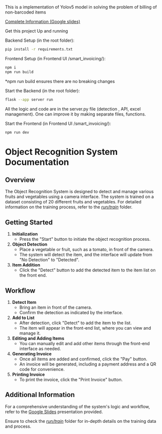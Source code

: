 <div >
<p>This is a implementation of Yolov5 model in solving the problem of billing of non-barcoded items </p>
<a href="https://docs.google.com/presentation/d/1MDFgdnaFxTpa-uoNY4t8NCto5PQ3rEBTnsMs_vVO-Mg/edit?usp=sharinghttps://docs.google.com/presentation/d/1MDFgdnaFxTpa-uoNY4t8NCto5PQ3rEBTnsMs_vVO-Mg/edit?usp=sharing">
Complete Information (Google slides)</a>

<p> Get this project Up and running</p>

<p> Backend Setup (in the root folder):</p>

```bash
pip install -r requirements.txt
```

<p> Frontend Setup (in Frontend UI
/smart_invoicing/):</p>

```bash
npm i
npm run build
```

<p> *npm run build ensures there are no breaking changes</p>

<p> Start the Backend (in the root folder):</p>

```bash
flask --app server run
```

<p> All the logic and code are in the server.py file (detection , API, excel management). One can improve it by making separate files, functions.</p>

<p> Start the Frontend  (in Frontend UI
/smart_invoicing/):</p>

```bash
npm run dev
```

<div class="container">
        <h1>Object Recognition System Documentation</h1>
        <h2>Overview</h2>
        <p>The Object Recognition System is designed to detect and manage various fruits and vegetables using a camera interface. The system is trained on a dataset consisting of 20 different fruits and vegetables. For detailed information on the training process, refer to the
        <a href="https://drive.google.com/drive/folders/1lAQsSeYI27QFk8lr7TGyp-AUIQZIDx3D?usp=sharing"><em>run/train</em></a> 
        folder.</p>
        
  <h2>Getting Started</h2>
  <ol>
            <li>
                <strong>Initialization</strong>
                <ul>
                    <li>Press the "Start" button to initiate the object recognition process.</li>
                </ul>
            </li>
            <li>
                <strong>Object Detection</strong>
                <ul>
                    <li>Place a vegetable or fruit, such as a tomato, in front of the camera.</li>
                    <li>The system will detect the item, and the interface will update from "No Detection" to "Detected".</li>
                </ul>
            </li>
            <li>
                <strong>Item Addition</strong>
                <ul>
                    <li>Click the "Detect" button to add the detected item to the item list on the front end.</li>
                </ul>
            </li>
        </ol>

  <h2>Workflow</h2>
  <ol>
            <li>
                <strong>Detect Item</strong>
                <ul>
                    <li>Bring an item in front of the camera.</li>
                    <li>Confirm the detection as indicated by the interface.</li>
                </ul>
            </li>
            <li>
                <strong>Add to List</strong>
                <ul>
                    <li>After detection, click "Detect" to add the item to the list.</li>
                    <li>The item will appear in the front-end list, where you can view and manage it.</li>
                </ul>
            </li>
            <li>
                <strong>Editing and Adding Items</strong>
                <ul>
                    <li>You can manually edit and add other items through the front-end interface as needed.</li>
                </ul>
            </li>
            <li>
                <strong>Generating Invoice</strong>
  <ul>
                    <li>Once all items are added and confirmed, click the "Pay" button.</li>
                    <li>An invoice will be generated, including a payment address and a QR code for convenience.</li>
  </ul>
  </li>
  <li>
                <strong>Printing Invoice</strong>
                <ul>
  <li>To print the invoice, click the "Print Invoice" button.</li>
  </ul>
  </li>
  </ol>

  <div class="additional-info">
            <h2>Additional Information</h2>
            <p>For a comprehensive understanding of the system's logic and workflow, refer to the 
            <a href="https://docs.google.com/presentation/d/1MDFgdnaFxTpa-uoNY4t8NCto5PQ3rEBTnsMs_vVO-Mg/edit?usp=sharinghttps://docs.google.com/presentation/d/1MDFgdnaFxTpa-uoNY4t8NCto5PQ3rEBTnsMs_vVO-Mg/edit?usp=sharing">
Google Slides</a>
             presentation provided.</p>
            <p>Ensure to check the <a href="https://drive.google.com/drive/folders/1lAQsSeYI27QFk8lr7TGyp-AUIQZIDx3D?usp=sharing"><em>run/train</em></a> folder for in-depth details on the training data and process.</p>
  </div>
</div>
